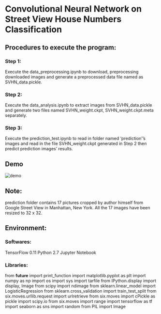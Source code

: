# Convolutional Neural Network on Street View House Numbers Classification

## Procedures to execute the program:

### Step 1: 

Execute the data_preprocessing.ipynb to download, preprocessing downloaded images and generate a preprocessed data file named as SVHN_data.pickle.

### Step 2: 

Execute the data_analysis.ipynb to extract images from SVHN_data.pickle and generate two files named SVHN_weight.ckpt, SVHN_weight.ckpt.meta separately.

### Step 3: 

Execute the prediction_test.ipynb to read in folder named ‘prediction’’s images and read in the file SVHN_weight.ckpt generated in Step 2 then predict prediction images’ results.

## Demo

![demo](https://github.com/woodenleaves/CNN_Street_View_House_Numbers/raw/master/cnn_svhn.png)

## Note:
prediction folder contains 17 pictures cropped by author himself from Google Street View in Manhattan, New York. All the 17 images have been resized to 32 x 32.


## Environment:

### Softwares:
TensorFlow 0.11
Python 2.7
Jupyter Notebook

### Libraries:
from __future__ import print_function
import matplotlib.pyplot as plt
import numpy as np
import os
import sys
import tarfile
from IPython.display import display, Image
from scipy import ndimage
from sklearn.linear_model import LogisticRegression
from sklearn.cross_validation import train_test_split
from six.moves.urllib.request import urlretrieve
from six.moves import cPickle as pickle
import scipy.io
from six.moves import range
import tensorflow as tf
import seaborn as sns
import random
from PIL import Image

